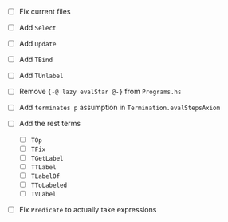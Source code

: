 - [ ] Fix current files

- [ ] Add `Select`
- [ ] Add `Update`
- [ ] Add `TBind`
- [ ] Add `TUnlabel`
- [ ] Remove `{-@ lazy evalStar @-}` from `Programs.hs`
- [ ] Add `terminates p` assumption in `Termination.evalStepsAxiom`
- [ ] Add the rest terms 

   - [ ] `TOp`
   - [ ] `TFix`
   - [ ] `TGetLabel`	
   - [ ] `TTLabel`
   - [ ] `TLabelOf`
   - [ ] `TToLabeled`
   - [ ] `TVLabel`

- [ ] Fix `Predicate` to actually take expressions
